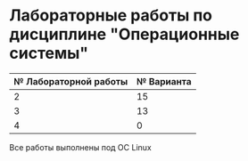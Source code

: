 # Лабораторные работы по дисциплине "Операционные системы"


| № Лабораторной работы | № Варианта | 
|-----------------------|------------|
| 2                     | 15         |
| 3                     | 13         |
 | 4                     | 0          |

Все работы выполнены под ОС Linux
